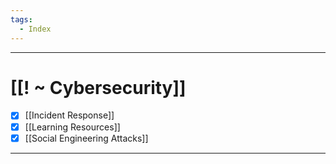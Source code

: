 ```yaml
---
tags:
  - Index
---
```

___
# [[! ~ Cybersecurity]]

- [x] [[Incident Response]]
- [x] [[Learning Resources]]
- [x] [[Social Engineering Attacks]]
___